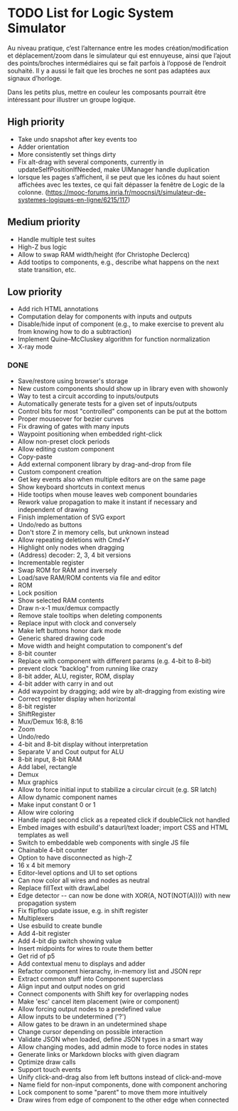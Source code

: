 # TODO List for Logic System Simulator

Au niveau pratique, c’est l’alternance entre les modes création/modification et déplacement/zoom dans le simulateur qui est ennuyeuse, ainsi que l’ajout des points/broches intermédiaires qui se fait parfois à l’opposé de l’endroit souhaité. Il y a aussi le fait que les broches ne sont pas adaptées aux signaux d’horloge.

Dans les petits plus, mettre en couleur les composants pourrait être intéressant pour illustrer un groupe logique.


## High priority

 * Take undo snapshot after key events too
 * Adder orientation
 * More consistently set things dirty
 * Fix alt-drag with several components, currently in updateSelfPositionIfNeeded, make UIManager handle duplication
 * lorsque les pages s’affichent, il se peut que les icônes du haut soient affichées avec les textes, ce qui fait dépasser la fenêtre de Logic de la colonne. (https://mooc-forums.inria.fr/moocnsi/t/simulateur-de-systemes-logiques-en-ligne/6215/117)


## Medium priority

 * Handle multiple test suites
 * High-Z bus logic
 * Allow to swap RAM width/height (for Christophe Declercq)
 * Add tootips to components, e.g., describe what happens on the next state transition, etc.


## Low priority

 * Add rich HTML annotations
 * Computation delay for components with inputs and outputs
 * Disable/hide input of component (e.g., to make exercise to prevent alu from knowing how to do a subtraction)
 * Implement Quine–McCluskey algorithm for function normalization
 * X-ray mode


### DONE
 
 * Save/restore using browser's storage
 * New custom components should show up in library even with showonly
 * Way to test a circuit according to inputs/outputs
 * Automatically generate tests for a given set of inputs/outputs
 * Control bits for most "controlled" components can be put at the bottom
 * Proper mouseover for bezier curves
 * Fix drawing of gates with many inputs
 * Waypoint positioning when embedded right-click
 * Allow non-preset clock periods
 * Allow editing custom component
 * Copy-paste
 * Add external component library by drag-and-drop from file
 * Custom component creation
 * Get key events also when multiple editors are on the same page
 * Show keyboard shortcuts in context menus
 * Hide tootips when mouse leaves web component boundaries
 * Rework value propagation to make it instant if necessary and independent of drawing
 * Finish implementation of SVG export
 * Undo/redo as buttons
 * Don't store Z in memory cells, but unknown instead
 * Allow repeating deletions with Cmd+Y
 * Highlight only nodes when dragging
 * (Address) decoder: 2, 3, 4 bit versions
 * Incrementable register
 * Swap ROM for RAM and inversely
 * Load/save RAM/ROM contents via file and editor
 * ROM
 * Lock position
 * Show selected RAM contents
 * Draw n-x-1 mux/demux compactly
 * Remove stale tooltips when deleting components
 * Replace input with clock and conversely
 * Make left buttons honor dark mode
 * Generic shared drawing code
 * Move width and height computation to component's def
 * 8-bit counter
 * Replace with component with different params (e.g. 4-bit to 8-bit)
 * prevent clock "backlog" from running like crazy
 * 8-bit adder, ALU, register, ROM, display
 * 4-bit adder with carry in and out
 * Add waypoint by dragging; add wire by alt-dragging from existing wire
 * Correct register display when horizontal
 * 8-bit register
 * ShiftRegister
 * Mux/Demux 16:8, 8:16
 * Zoom
 * Undo/redo
 * 4-bit and 8-bit display without interpretation
 * Separate V and Cout output for ALU
 * 8-bit input, 8-bit RAM
 * Add label, rectangle
 * Demux
 * Mux graphics
 * Allow to force initial input to stabilize a circular circuit (e.g. SR latch)
 * Allow dynamic component names
 * Make input constant 0 or 1
 * Allow wire coloring
 * Handle rapid second click as a repeated click if doubleClick not handled
 * Embed images with esbuild's dataurl/text loader; import CSS and HTML templates as well
 * Switch to embeddable web components with single JS file
 * Chainable 4-bit counter
 * Option to have disconnected as high-Z
 * 16 x 4 bit memory
 * Editor-level options and UI to set options
 * Can now color all wires and nodes as neutral
 * Replace fillText with drawLabel
 * Edge detector -- can now be done with XOR(A, NOT(NOT(A)))) with new propagation system
 * Fix flipflop update issue, e.g. in shift register
 * Multiplexers
 * Use esbuild to create bundle
 * Add 4-bit register
 * Add 4-bit dip switch showing value
 * Insert midpoints for wires to route them better
 * Get rid of p5
 * Add contextual menu to displays and adder
 * Refactor component hierarachy, in-memory list and JSON repr
 * Extract common stuff into Component superclass
 * Align input and output nodes on grid
 * Connect components with Shift key for overlapping nodes
 * Make 'esc' cancel item placement (wire or component)
 * Allow forcing output nodes to a predefined value
 * Allow inputs to be undetermined ('?')
 * Allow gates to be drawn in an undetermined shape
 * Change cursor depending on possible interaction
 * Validate JSON when loaded, define JSON types in a smart way
 * Allow changing modes, add admin mode to force nodes in states
 * Generate links or Markdown blocks with given diagram
 * Optimize draw calls
 * Support touch events
 * Unify click-and-drag also from left buttons instead of click-and-move
 * Name field for non-input components, done with component anchoring
 * Lock component to some "parent" to move them more intuitively
 * Draw wires from edge of component to the other edge when connected
